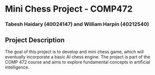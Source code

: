 # Mini Chess Project - COMP472
### Tabesh Haidary (40024147) and William Harpin (40212540)

## Project Description

The goal of this project is to develop and mini chess game, which will eventually incorporate a basic AI chess engine. The project is part of the COMP 472 course and aims to explore fundamental concepts in artificial intelligence.
